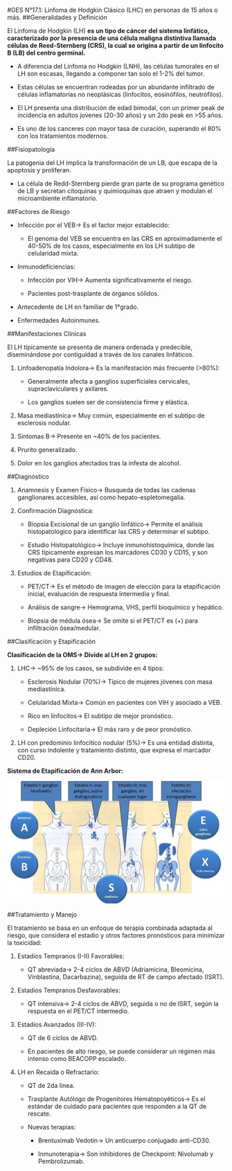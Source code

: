 #GES N°17.1: Linfoma de Hodgkin Clásico (LHC) en personas de 15 años o más.
##Generalidades y Definición

El Linfoma de Hodgkin (LH) **es un tipo de cáncer del sistema linfático, caracterizado por la presencia de una célula maligna distintiva llamada células de Reed-Sternberg (CRS), la cual se origina a partir de un linfocito B (LB) del centro germinal.**

* A diferencia del Linfoma no Hodgkin (LNH), las células tumorales en el LH son escasas, llegando a componer tan solo el 1-2% del tumor.

* Estas células se encuentran rodeadas por un abundante infiltrado de células inflamatorias no neoplásicas (linfocitos, eosinófilos, neutrófilos).

* El LH presenta una distribución de edad bimodal, con un primer peak de incidencia en adultos jovenes (20-30 años) y un 2do peak en >55 años.

* Es uno de los canceres con mayor tasa de curación, superando el 80% con los tratamientos modernos.

##Fisiopatología

La patogenia del LH implica la transformación de un LB, que escapa de la apoptosis y proliferan.

* La célula de Redd-Sternberg pierde gran parte de su programa genético de LB y secretan citoquinas y quimioquinas que atraen y modulan el microambiente inflamatorio.

##Factores de Riesgo

* Infección por el VEB→ Es el factor mejor establecido:

	* El genoma del VEB se encuentra en las CRS en aproximadamente el 40-50% de los casos, especialmente en los LH subtipo de celularidad mixta.
	
* Inmunodeficiencias:

	* Infección por VIH→ Aumenta significativamente el riesgo.
	
	* Pacientes post-trasplante de órganos sólidos.
	
* Antecedente de LH en familiar de 1°grado.

* Enfermedades Autoinmunes.

##Manifestaciones Clínicas

El LH típicamente se presenta de manera ordenada y predecible, diseminándose por contiguidad a través de los canales linfáticos.

1. Linfoadenopatía Indolora→ Es la manifestación más frecuente (>80%):

	* Generalmente afecta a ganglios superficiales cervicales, supraclaviculares y axilares.
	
	* Los ganglios suelen ser de consistencia firme y elástica.
	
2. Masa mediastínica→ Muy común, especialmente en el subtipo de esclerosis nodular.

3. Síntomas B→ Presente en ~40% de los pacientes.

4. Prurito generalizado.

5. Dolor en los ganglios afectados tras la infesta de alcohol.

##Diagnóstico

1. Anamnesis y Examen Físico→ Busqueda de todas las cadenas ganglionares accesibles, así como hepato-espletomegalia.

2. Confirmación Diagnóstica:

	* Biopsia Excisional de un ganglio linfático→ Permite el análisis histopatológico para identificar las CRS y determinar el subtipo.
	
	* Estudio Histopatológico→ Incluye inmunohistoquímica, donde las CRS típicamente expresan los marcadores CD30 y CD15, y son negativas para CD20 y CD48.
	
3. Estudios de Etapificación:

	* PET/CT→ Es el método de imagen de elección para la etapificación inicial, evaluación de respuesta intermedia y final.
	
	* Análisis de sangre→ Hemograma, VHS, perfil bioquímico y hepático.
	
	* Biopsia de médula ósea→ Se omite si el PET/CT es (+) para infiltración ósea/medular.
	
##Clasificación y Etapificación

**Clasificación de la OMS→ Divide al LH en 2 grupos:**

1. LHC→ ~95% de los casos, se subdivide en 4 tipos:

	* Esclerosis Nodular (70%)→ Típico de mujeres jóvenes con masa mediastínica.
	
	* Celularidad Mixta→ Común en pacientes con VIH y asociado a VEB.
	
	* Rico en linfocitos→ El subtipo de mejor pronóstico.
	
	* Depleción Linfocitaria→ El más raro y de peor pronóstico.
	
2. LH con predominio linfocítico nodular (5%)→ Es una entidad distinta, con curso indolente y tratamiento distinto, que expresa el marcador CD20.

**Sistema de Etapificación de Ann Arbor:**

![Ann Lugano](../imagenes/ges17/Ann.jpeg)

##Tratamiento y Manejo

El tratamiento se basa en un enfoque de terapia combinada adaptada al riesgo, que considera el estadio y otros factores pronósticos para minimizar la toxicidad:

1. Estadios Tempranos (I-II) Favorables:

	* QT abreviada→ 2-4 ciclos de ABVD (Adriamicina, Bleomicina, Vinblastina, Dacarbazina), seguida de RT de campo afectado (ISRT).
	
2. Estadios Tempranos Desfavorables:

	* QT intensiva→ 2-4 ciclos de ABVD, seguida o no de ISRT, según la respuesta en el PET/CT intermedio.
	
3. Estadios Avanzados (III-IV):

	* QT de 6 ciclos de ABVD.
	
	* En pacientes de alto riesgo, se puede considerar un régimen más intenso como BEACOPP escalado.
	
4. LH en Recaída o Refractario:

	* QT de 2da línea.
	
	* Trasplante Autólogo de Progenitores Hematopoyéticos→ Es el estándar de cuidado para pacientes que responden a la QT de rescate.
	
	* Nuevas terapias:
	
		* Brentuximab Vedotin→ Un anticuerpo conjugado anti-CD30.
		
		* Inmunoterapia→ Son inhibidores de Checkpoint: Nivolumab y Pembrolizumab.
		

